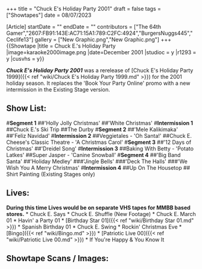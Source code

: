 +++
title = "Chuck E's Holiday Party 2001"
draft = false
tags = ["Showtapes"]
date = 08/07/2023

[Article]
startDate = ""
endDate = ""
contributors = ["The 64th Gamer","2607:FB91:143E:AC71:15A1:789:C2FC:4924","BurgersNuggs445","Ceclife13"]
gallery = ["New Graphic.png","New Graphic.png"]
+++
{{Showtape
|title = Chuck E.'s Holiday Party
|image=karaoke2000image.png
|date=December 2001
|studioc = y
|r1293 = y
|cusvhs = y}}

<b><i>Chuck E's Holiday Party 2001</b></i> was a rerelease of [Chuck E's Holiday Party 1999]({{< ref "wiki/Chuck E's Holiday Party 1999.md" >}}) for the 2001 holiday season. It replaces the 'Book Your Party Online' promo with a new intermission in the Existing Stage version.


<h2>Show List:</h2>
#<b>Segment 1</b>
##'Holly Jolly Christmas'
##'White Christmas'
#<b>Intermission 1</b>
##Chuck E.'s Ski Trip
##The Durby
#<b>Segment 2</b>
##'Mele Kalikimaka'
##'Feliz Navidad'
#<b>Intermission 2</b>
##Veggietales - 'Oh Santa!'
##Chuck E. Cheese's Classic Theatre - 'A Christmas Carol'
#<b>Segment 3</b>
##'12 Days of Christmas'
##'Dreidel Song'
#<b>Intermission 3</b>
##Baking With Betty - 'Potato Latkes'
##Super Jasper - 'Canine Snowball'
#<b>Segment 4</b>
##'Big Band Santa'
##'Holiday Medley'
###'Jingle Bells'
###'Deck The Halls'
###'We Wish You A Merry Christmas'
#<b>Intermission 4</b>
##Up On The Housetop
##  Shirt Painting (Existing Stages only)
<h2>Lives:</h2>
<b>During this time Lives would be on separate VHS tapes for MMBB based stores.</b>
* Chuck E. Says
* Chuck E. Shuffle (New Footage)
* Chuck E. March 01
* Havin' a Party 01
* [Birthday Star 01]({{< ref "wiki/Birthday Star 01.md" >}})
* Spanish Birthday 01
* Chuck E. Swing
* Rockin' Christmas Eve
* [Bingo]({{< ref "wiki/Bingo.md" >}})
* [Patriotic Live 00]({{< ref "wiki/Patriotic Live 00.md" >}})
* If You're Happy & You Know It

<h2>Showtape Scans / Images:</h2>
